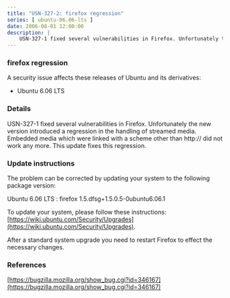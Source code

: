 ```yaml
---
title: "USN-327-2: firefox regression"
series: [ ubuntu-06.06-lts ]
date: 2006-08-01 12:00:00
description: |
    USN-327-1 fixed several vulnerabilities in Firefox. Unfortunately the new version introduced a regression in the handling of streamed media. Embedded media which were linked with a scheme other than http:// did not work any more. This update fixes this regression.
--- 
```

 
### firefox regression

A security issue affects these releases of Ubuntu and its derivatives:

* Ubuntu 6.06 LTS

### Details

USN-327-1 fixed several vulnerabilities in Firefox. Unfortunately the new version introduced a regression in the handling of streamed media. Embedded media which were linked with a scheme other than http:// did not work any more. This update fixes this regression.

### Update instructions

The problem can be corrected by updating your system to the following package version:

Ubuntu 6.06 LTS
 : firefox <span>1.5.dfsg+1.5.0.5-0ubuntu6.06.1</span>

To update your system, please follow these instructions: [https://wiki.ubuntu.com/Security/Upgrades](https://wiki.ubuntu.com/Security/Upgrades).

After a standard system upgrade you need to restart Firefox to effect the necessary changes.

### References

 [https://bugzilla.mozilla.org/show_bug.cgi?id=346167](https://bugzilla.mozilla.org/show_bug.cgi?id=346167)
 

